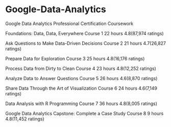 # Google-Data-Analytics
Google Data Analytics Professional Certification Coursework


Foundations: Data, Data, Everywhere
Course 1
22 hours
4.8(87,974 ratings)


Ask Questions to Make Data-Driven Decisions
Course 2
21 hours
4.7(26,827 ratings)


Prepare Data for Exploration
Course 3
25 hours
4.8(16,176 ratings)


Process Data from Dirty to Clean
Course 4
23 hours
4.8(12,252 ratings)


Analyze Data to Answer Questions
Course 5
26 hours
4.6(8,870 ratings)


Share Data Through the Art of Visualization
Course 6
24 hours
4.6(7,149 ratings)


Data Analysis with R Programming
Course 7
36 hours
4.8(8,005 ratings)



Google Data Analytics Capstone: Complete a Case Study
Course 8
9 hours
4.8(11,452 ratings)


